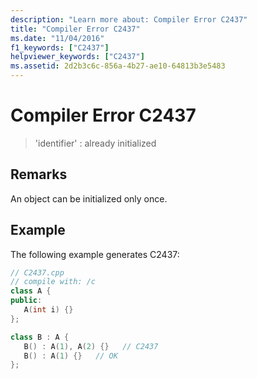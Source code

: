 ```yaml
---
description: "Learn more about: Compiler Error C2437"
title: "Compiler Error C2437"
ms.date: "11/04/2016"
f1_keywords: ["C2437"]
helpviewer_keywords: ["C2437"]
ms.assetid: 2d2b3c6c-856a-4b27-ae10-64813b3e5483
---
```

# Compiler Error C2437

> 'identifier' : already initialized

## Remarks

An object can be initialized only once.

## Example

The following example generates C2437:

```cpp
// C2437.cpp
// compile with: /c
class A {
public:
   A(int i) {}
};

class B : A {
   B() : A(1), A(2) {}   // C2437
   B() : A(1) {}   // OK
};
```
